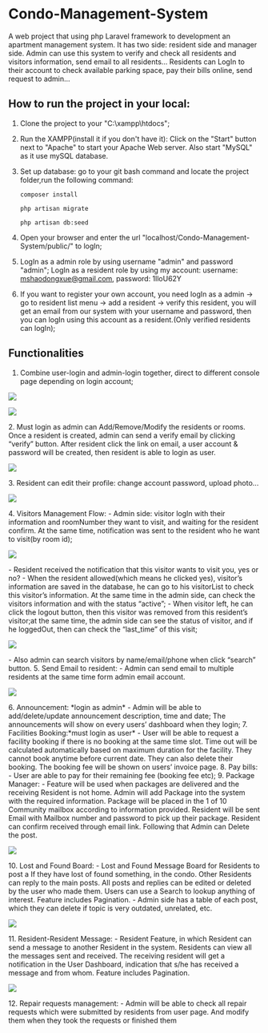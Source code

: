 # Condo-Management-System
A web project that using php Laravel framework to development an apartment management system. 
It has two side: resident side and manager side. 
Admin can use this system to verify and check all residents and visitors information, send email to all residents...
Residents can LogIn to their account to check available parking space, pay their bills online, send request to admin...


## How to run the project in your local: 
1. Clone the project to your "C:\xampp\htdocs\";
2. Run the XAMPP(install it if you don't have it): Click on the "Start" button next to "Apache" to start your Apache Web server. Also start "MySQL" as it use mySQL database.
3. Set up database: go to your git bash command and locate the project folder,run the following command:

    `composer install`

    `php artisan migrate` 

    `php artisan db:seed`
4. Open your browser and enter the url "localhost/Condo-Management-System/public/" to logIn;
5. LogIn as a admin role by using username "admin" and password "admin"; LogIn as a resident role by using my account: username: mshaodongxue@gmail.com, password: 1lloU62Y 
6. If you want to register your own account, you need logIn as a admin -> go to resident list menu -> add a resident -> verify this resident, you will get an email from our system with your username and password, then you can logIn using this account as a resident.(Only verified residents can logIn);

## Functionalities
1. Combine user-login and admin-login together, direct to different console page depending on login account;
<p><img src="picture/adminDashboard.png"></p>
<p><img src="picture/residentDash.png"></p>
2. Must login as admin can Add/Remove/Modify the residents or rooms. Once a resident is created, admin can send a verify email by clicking “verify” button. After resident click the link on email, a user account & password will be created, then resident is able to login as user.
<p><img src="picture/verify.png"></p>
3. Resident can edit their profile: change account password, upload photo...
<p><img src="picture/residentFile.png"></p>
4. Visitors Management Flow:
    - Admin side:  visitor logIn with their information and roomNumber they want to visit, and waiting for the resident confirm. At the same time, notification was sent to the resident who he want to visit(by room id);
    <p><img src="picture/visitorLogin.png"></p>
    - Resident received the notification that this visitor wants to visit you, yes or no?
    - When the resident allowed(which means he clicked yes), visitor’s information are saved in the database, he can go to his visitorList to check this visitor’s information. At the same time in the admin side, can check the visitors information and with the status “active”;
    - When visitor left, he can click the logout button, then this visitor was removed from this resident’s visitor;at the same time, the admin side can see the status of visitor, and if he loggedOut, then can check the “last_time” of this visit;
    <p><img src="picture/visitorList.png"></p>
    - Also admin can search visitors by name/email/phone when click “search” button.
5. Send Email to resident: 
    - Admin can send email to multiple residents at the same time form admin email account.
    <p><img src="picture/sendEmail.png"></p>
6. Announcement: *login as admin*
    - Admin will be able to add/delete/update announcement description, time and date;
    The announcements will show on every users’ dashboard when they login;
7. Facilities Booking:*must login as user*
    - User will be able to request a facility booking if there is no booking at the same time slot. Time out will be calculated automatically based on maximum duration for the facility.  
    They cannot book anytime before current date.
    They can also delete their booking.
    The booking fee will be shown on users’ invoice page.
8. Pay bills:
    - User are able to pay for their remaining fee (booking fee etc);
9. Package Manager:
    - Feature will be used when packages are delivered and the receiving Resident is not home.
    Admin will add Package into the system with the required information. Package will be placed in the 1 of 10 Community mailbox according to information provided. Resident will be sent Email with Mailbox number and password to pick up their package. Resident can confirm received through email link. Following that Admin can Delete the post.
    <p><img src="picture/package.png"></p>
10. Lost and Found Board:
    - Lost and Found Message Board for Residents to post a If they have lost of found something, in the condo. Other Residents can reply to the main posts. All posts and replies can be edited or deleted by the user who made them. Users can use a Search to lookup anything of interest. Feature includes Pagination.
    - Admin side has a table of each post, which they can delete if topic is  very outdated, unrelated, etc.
    <p><img src="picture/lostAndFound.png"></p>
11. Resident-Resident Message:
    - Resident Feature, in which Resident can send a message to another Resident in the system. Residents can view all the messages sent and received. The receiving resident will get a notification in the User Dashboard, indication that s/he has received a message and from whom. Feature includes Pagination.
    <p><img src="picture/message.png"></p>
12. Repair requests management:
    - Admin will be able to check all repair requests which were submitted by residents from user page. And modify them when they took the requests or finished them






